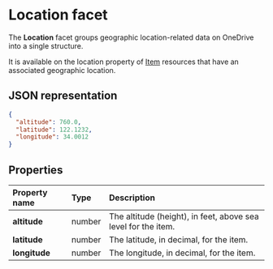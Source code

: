 # Location facet

The **Location** facet groups geographic location-related data on OneDrive into a single structure.

It is available on the location property of [Item][item-resource] resources that have
an associated geographic location.

## JSON representation

<!-- { "blockType": "resource", "@odata.type": "oneDrive.location" } -->
```json
{
  "altitude": 760.0,
  "latitude": 122.1232,
  "longitude": 34.0012
}
```

## Properties
| Property name | Type   | Description                                                    |
|:--------------|:-------|:---------------------------------------------------------------|
| **altitude**  | number | The altitude (height), in feet,  above sea level for the item. |
| **latitude**  | number | The latitude, in decimal, for the item.                       |
| **longitude** | number | The longitude, in decimal, for the item.                      |


[item-resource]: ../resources/item.md

<!-- {
  "type": "#page.annotation",
  "description": "The location facet provides geographic location related properties for an item",
  "keywords": "location,geographic,item,onedrive",
  "section": "documentation"
} -->
